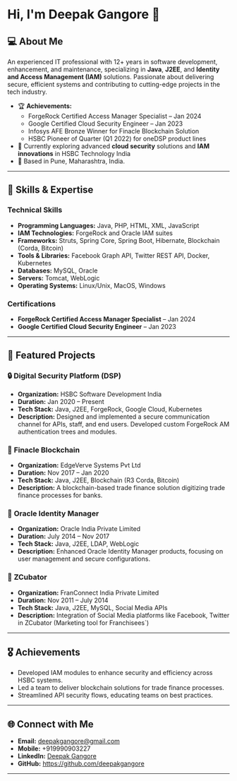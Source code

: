 # Hi, I'm Deepak Gangore 👋

## 💻 About Me
An experienced IT professional with 12+ years in software development, enhancement, and maintenance, specializing in **Java**, **J2EE**, and **Identity and Access Management (IAM)** solutions. Passionate about delivering secure, efficient systems and contributing to cutting-edge projects in the tech industry.

- 🏆 **Achievements:**
  - ForgeRock Certified Access Manager Specialist – Jan 2024
  - Google Certified Cloud Security Engineer – Jan 2023
  - Infosys AFE Bronze Winner for Finacle Blockchain Solution
  - HSBC Pioneer of Quarter (Q1 2022) for oneDSP product lines
- 🌱 Currently exploring advanced **cloud security** solutions and **IAM innovations** in HSBC Technology India
- 📍 Based in Pune, Maharashtra, India.

---

## 🚀 Skills & Expertise
### **Technical Skills**
- **Programming Languages:** Java, PHP, HTML, XML, JavaScript
- **IAM Technologies:** ForgeRock and Oracle IAM suites
- **Frameworks:** Struts, Spring Core, Spring Boot, Hibernate, Blockchain (Corda, Bitcoin)
- **Tools & Libraries:** Facebook Graph API, Twitter REST API, Docker, Kubernetes
- **Databases:** MySQL, Oracle
- **Servers:** Tomcat, WebLogic
- **Operating Systems:** Linux/Unix, MacOS, Windows

### **Certifications**
- **ForgeRock Certified Access Manager Specialist** – Jan 2024
- **Google Certified Cloud Security Engineer** – Jan 2023

---

## 📂 Featured Projects

### 🔒 **Digital Security Platform (DSP)**
- **Organization:** HSBC Software Development India  
- **Duration:** Jan 2020 – Present  
- **Tech Stack:** Java, J2EE, ForgeRock, Google Cloud, Kubernetes  
- **Description:** Designed and implemented a secure communication channel for APIs, staff, and end users. Developed custom ForgeRock AM authentication trees and modules.

### 🏦 **Finacle Blockchain**
- **Organization:** EdgeVerve Systems Pvt Ltd  
- **Duration:** Nov 2017 – Jan 2020  
- **Tech Stack:** Java, J2EE, Blockchain (R3 Corda, Bitcoin)  
- **Description:** A blockchain-based trade finance solution digitizing trade finance processes for banks.  

### 🔐 **Oracle Identity Manager**
- **Organization:** Oracle India Private Limited  
- **Duration:** July 2014 – Nov 2017  
- **Tech Stack:** Java, J2EE, LDAP, WebLogic  
- **Description:** Enhanced Oracle Identity Manager products, focusing on user management and secure configurations. 

### 🔐 **ZCubator**
- **Organization:** FranConnect India Private Limited  
- **Duration:** Nov 2011 – July 2014  
- **Tech Stack:** Java, J2EE, MySQL, Social Media APIs
- **Description:** Integration of Social Media platforms like Facebook, Twitter in ZCubator (Marketing tool for Franchisees`)

---

## 🎖️ Achievements
- Developed IAM modules to enhance security and efficiency across HSBC systems.
- Led a team to deliver blockchain solutions for trade finance processes.
- Streamlined API security flows, educating teams on best practices.

---

## 🌐 Connect with Me
- **Email:** [deepakgangore@gmail.com](mailto:deepakgangore@gmail.com)  
- **Mobile:** +919990903227  
- **LinkedIn:** [Deepak Gangore](https://www.linkedin.com/in/deepakgangore)  
- **GitHub:** https://github.com/deepakgangore

---